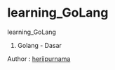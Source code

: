 # learning_GoLang

learning_GoLang

1. Golang - Dasar

Author : [heriipurnama](www.heriipurnama.ga)
